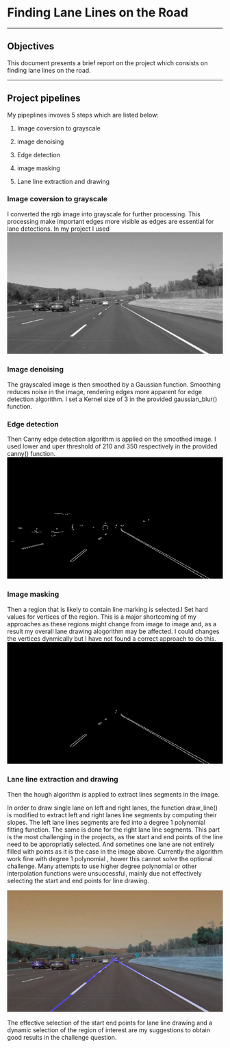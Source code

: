 # **Finding Lane Lines on the Road** 


---

##  Objectives

This document presents a brief report on the project which consists on finding lane lines on the road.


[//]: # (Image References)

[image1]: ./test_images_output/grayscaled_image.jpg "Grayscale"
[image2]: ./test_images_output/edged_image.jpg "edge"
[image3]: ./test_images_output/masked_image.jpg "masked"
[image4]: ./test_images_output/weighted_image.jpg "lane line"
[video]: ./test_videos_output/solidWhiteRight.mp4 "video"
---


##  Project pipelines
My pipeplines invoves 5 steps which are listed below:

1. Image coversion to grayscale


2. image denoising

3. Edge detection

4. image masking

5. Lane line extraction  and drawing

### Image coversion to grayscale
 I converted the rgb image into grayscale for further processing. This processing make important edges more visible as edges are essential for lane detections. In my project I used 
![alt text][image1]
### Image denoising

The grayscaled image is then smoothed by a Gaussian function. Smoothing reduces noise in the image, rendering edges more apparent for edge detection algorithm. I set a Kernel size of 3 in the provided gaussian_blur() function. 
### Edge detection

 Then Canny edge detection algorithm is applied on the smoothed image. I used lower and uper threshold of 210 and 350 respectively in the provided canny() function.  
![alt text][image2]


### Image  masking
Then a region that is likely to contain line marking is selected.I Set hard values for vertices of the region. This is a major shortcoming of my approaches as these regions might change from image to image and, as a result  my overall lane drawing alogorithm may  be affected. I could changes the vertices dynmically but I have not found a correct approach to do this. 
![alt text][image3]
### Lane line extraction  and drawing
 Then the hough algorithm is applied to extract lines segments in the image. 

In order to draw single lane on left and right lanes, the function draw_line() is modified to extract left and right lanes line segments by computing their slopes. The left lane lines segments are fed into a degree 1 polynomial fitting function. The same is done for the right lane line segments. This part is the most challenging in the projects, as the start and end points of the line need to be appropriatly selected. And sometines one lane are not entirely filled with points as it is the case in the image above. Currently the algorithm work fine with degree 1 polynomial , hower this cannot solve the optional challenge. Many attempts to use higher degree polynomial or other interpolation functions were unsuccessful, mainly due not  effectively selecting the start and end points for line drawing. 

![alt text][image4]



The effective selection  of the start end points for lane line drawing and a dynamic selection of the region of interest are my suggestions to obtain good results in the challenge question.






